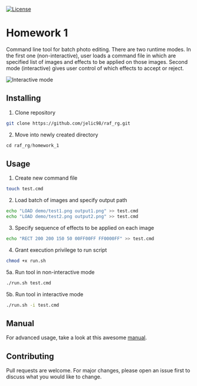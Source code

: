 [![License](https://img.shields.io/badge/License-Apache%202.0-blue.svg)](https://opensource.org/licenses/Apache-2.0)

# Homework 1

Command line tool for batch photo editing. There are two runtime modes. In the first one (non-interactive), user loads a command file in which are specified list of images and effects to be applied on those images. Second mode (interactive) gives user control of which effects to accept or reject.

![Interactive mode](https://github.com/jelic98/raf_rg/blob/master/homework_1/demo/interactive.png)

## Installing

1. Clone repository

```bash
git clone https://github.com/jelic98/raf_rg.git
```

2. Move into newly created directory

```gradle
cd raf_rg/homework_1
```

## Usage

1. Create new command file

```bash
touch test.cmd
```

2. Load batch of images and specify output path

```bash
echo "LOAD demo/test1.png output1.png" >> test.cmd
echo "LOAD demo/test2.png output2.png" >> test.cmd
```

3. Specify sequence of effects to be applied on each image

```bash
echo "RECT 200 200 150 50 00FF00FF FF0000FF" >> test.cmd
```

4. Grant execution privilege to run script

```bash
chmod +x run.sh
```

5a. Run tool in non-interactive mode

```bash
./run.sh test.cmd
```

5b. Run tool in interactive mode

```bash
./run.sh -i test.cmd
```

## Manual

For advanced usage, take a look at this awesome [manual](https://github.com/jelic98/raf_rg/blob/master/homework_1/MANUAL.md).

## Contributing

Pull requests are welcome. For major changes, please open an issue first to discuss what you would like to change.
